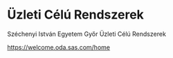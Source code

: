 # Üzleti Célú Rendszerek

Széchenyi István Egyetem Győr Üzleti Célú Rendszerek

https://welcome.oda.sas.com/home
